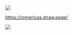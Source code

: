 ![](https://komarev.com/ghpvc/?username=craniotomy&color=red)

https://romericas.straw.page/

![](https://h.uguu.se/vXtrRlwe.jpeg)
